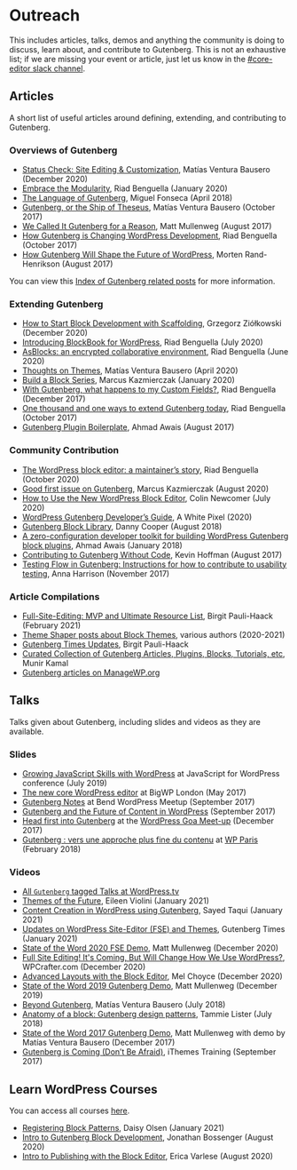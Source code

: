 # Outreach

This includes articles, talks, demos and anything the community is doing to discuss, learn about, and contribute to Gutenberg. This is not an exhaustive list; if we are missing your event or article, just let us know in the [#core-editor slack channel](https://make.wordpress.org/chat/).

## Articles

A short list of useful articles around defining, extending, and contributing to Gutenberg.

### Overviews of Gutenberg
- [Status Check: Site Editing & Customization](https://make.wordpress.org/core/2020/12/10/status-check-site-editing-and-customization/), Matías Ventura Bausero (December 2020)
- [Embrace the Modularity](https://riad.blog/2020/01/28/embrace-the-modularity/), Riad Benguella (January 2020)
- [The Language of Gutenberg](https://lamda.blog/2018/04/22/the-language-of-gutenberg/), Miguel Fonseca (April 2018)
- [Gutenberg, or the Ship of Theseus](https://matiasventura.com/post/gutenberg-or-the-ship-of-theseus/), Matías Ventura Bausero (October 2017)
- [We Called It Gutenberg for a Reason](https://ma.tt/2017/08/we-called-it-gutenberg-for-a-reason/), Matt Mullenweg (August 2017)
- [How Gutenberg is Changing WordPress Development](https://riad.blog/2017/10/06/how-gutenberg-is-changing-wordpress-development/), Riad Benguella (October 2017)
- [How Gutenberg Will Shape the Future of WordPress](https://www.linkedin.com/pulse/gutenberg-morten-rand-hendriksen/), Morten Rand-Henrikson (August 2017)

You can view this [Index of Gutenberg related posts](https://make.wordpress.org/core/handbook/references/keeping-up-with-gutenberg-index/) for more information. 

### Extending Gutenberg
- [How to Start Block Development with Scaffolding](https://gziolo.pl/2020/12/22/how-to-start-block-development-with-scaffolding/), Grzegorz Ziółkowski (December 2020)
- [Introducing BlockBook for WordPress](https://riad.blog/2020/07/22/introducing-blockbook-for-wordpress/), Riad Benguella (July 2020)
- [AsBlocks: an encrypted collaborative environment](https://riad.blog/2020/06/11/write-as-blocks-in-an-encrypted-collaborative-environment/), Riad Benguella (June 2020) 
- [Thoughts on Themes](https://matiasventura.com/post/thoughts-on-themes/), Matías Ventura Bausero (April 2020)
- [Build a Block Series](https://mkaz.blog/code/build-a-block-series-1/), Marcus Kazmierczak (January 2020)
- [With Gutenberg, what happens to my Custom Fields?](https://riad.blog/2017/12/11/with-gutenberg-what-happens-to-my-custom-fields/), Riad Benguella (December 2017)
- [One thousand and one ways to extend Gutenberg today](https://riad.blog/2017/10/16/one-thousand-and-one-way-to-extend-gutenberg-today/), Riad Benguella (October 2017)
- [Gutenberg Plugin Boilerplate](https://github.com/ahmadawais/Gutenberg-Boilerplate/), Ahmad Awais (August 2017)

### Community Contribution
- [The WordPress block editor: a maintainer’s story](https://riad.blog/2020/10/26/the-wordpress-block-editor-a-maintainers-story/), Riad Benguella (October 2020)
- [Good first issue on Gutenberg](https://mkaz.blog/code/good-first-issue-on-gutenberg/), Marcus Kazmierczak (August 2020)
- [How to Use the New WordPress Block Editor](https://www.codeinwp.com/blog/wordpress-gutenberg-guide/), Colin Newcomer (July 2020)
- [WordPress Gutenberg Developer’s Guide](https://awhitepixel.com/guides/wordpress-gutenberg-developers-guide/), A White Pixel (2020)
- [Gutenberg Block Library](https://editorblockswp.com/library), Danny Cooper (August 2018)
- [A zero-configuration developer toolkit for building WordPress Gutenberg block plugins](https://ahmadawais.com/create-guten-block-toolkit/), Ahmad Awais (January 2018)
- [Contributing to Gutenberg Without Code](https://wordimpress.com/a-pot-stirrer-amongst-chefs-contributing-to-gutenberg-without-code/), Kevin Hoffman (August 2017)
- [Testing Flow in Gutenberg: Instructions for how to contribute to usability testing](https://make.wordpress.org/test/2017/11/22/testing-flow-in-gutenberg/), Anna Harrison (November 2017)

### Article Compilations
- [Full-Site-Editing: MVP and Ultimate Resource List](https://gutenbergtimes.com/full-site-editing/), Birgit Pauli-Haack (February 2021)
- [Theme Shaper posts about Block Themes](https://themeshaper.com/tag/block-based-themes/), various authors (2020-2021)
- [Gutenberg Times Updates](https://gutenbergtimes.com/category/updates/), Birgit Pauli-Haack
- [Curated Collection of Gutenberg Articles, Plugins, Blocks, Tutorials, etc](http://gutenberghub.com/), Munir Kamal
- [Gutenberg articles on ManageWP.org](https://managewp.org/search?q=gutenberg)


## Talks

Talks given about Gutenberg, including slides and videos as they are available.

### Slides
- [Growing JavaScript Skills with WordPress](https://gziolo.pl/2019/07/15/growing-javascript-skills-with-wordpress/) at JavaScript for WordPress conference (July 2019)
- [The new core WordPress editor](http://kimb.me/talk-bigwp-london-new-core-wordpress-editor/) at BigWP London (May 2017)
- [Gutenberg Notes](http://haiku2.com/2017/09/bend-wordpress-meetup-gutenberg-notes/) at Bend WordPress Meetup (September 2017)
- [Gutenberg and the Future of Content in WordPress](https://www.slideshare.net/andrewmduthie/gutenberg-and-the-future-of-content-in-wordpress) (September 2017)
- [Head first into Gutenberg](https://speakerdeck.com/prtksxna/head-first-into-gutenberg) at the [WordPress Goa Meet-up](https://www.meetup.com/WordPressGoa/events/245275573/) (December 2017)
- [Gutenberg : vers une approche plus fine du contenu](https://imathi.eu/2018/02/16/gutenberg-vers-une-approche-plus-fine-du-contenu/) at [WP Paris](https://wpparis.fr/) (February 2018)

### Videos
- [All `Gutenberg` tagged Talks at WordPress.tv](https://wordpress.tv/tag/gutenberg/)
- [Themes of the Future](https://wordpress.tv/2021/01/21/eileen-violini-themes-of-the-future-the-new-frontier-of-gutenberg-block-based-themes-and-theme-development/), Eileen Violini (January 2021)
- [Content Creation in WordPress using Gutenberg](https://wordpress.tv/2021/02/06/sayed-taqui-content-creation-in-wordpress-using-gutenberg/), 
Sayed Taqui (January 2021)
- [Updates on WordPress Site-Editor (FSE) and Themes](https://www.youtube.com/watch?v=z-5OJq-OBjI&t), Gutenberg Times (January 2021)
- [State of the Word 2020 FSE Demo](https://youtu.be/QI3qCoiuG3w?t=1279), Matt Mullenweg (December 2020)
- [Full Site Editing! It's Coming, But Will Change How We Use WordPress?](https://www.youtube.com/watch?v=JHxsDSAImn0), WPCrafter.com (December 2020)
- [Advanced Layouts with the Block Editor](https://wordpress.tv/2020/12/06/advanced-layouts-with-the-block-editor/), Mel Choyce (December 2020)
- [State of the Word 2019 Gutenberg Demo](https://www.youtube.com/watch?v=LezbkeV059Q), Matt Mullenweg (December 2019)
- [Beyond Gutenberg](https://wordpress.tv/2018/07/09/matias-ventura-beyond-gutenberg/), Matías Ventura Bausero (July 2018)
- [Anatomy of a block: Gutenberg design patterns](https://wordpress.tv/2018/07/08/tammie-lister-anatomy-of-a-block-gutenberg-design-patterns/), Tammie Lister (July 2018)
- [State of the Word 2017 Gutenberg Demo](https://youtu.be/XOY3ZUO6P0k?t=2100), Matt Mullenweg with demo by Matías Ventura Bausero (December 2017)
- [Gutenberg is Coming (Don’t Be Afraid)](https://training.ithemes.com/webinar/gutenberg-is-coming-dont-be-afraid/), iThemes Training (September 2017)

## Learn WordPress Courses

You can access all courses [here](https://learn.wordpress.org/).
- [Registering Block Patterns](https://learn.wordpress.org/workshop/registering-block-patterns/), Daisy Olsen (January 2021)
- [Intro to Gutenberg Block Development](https://learn.wordpress.org/workshop/intro-to-gutenberg-block-development/), Jonathan Bossenger (August 2020)
- [Intro to Publishing with the Block Editor](https://learn.wordpress.org/workshop/intro-to-publishing-with-the-block-editor/), Erica Varlese (August 2020)
